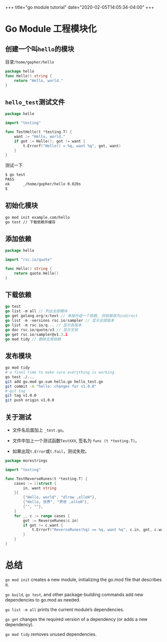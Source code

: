 +++
title="go module tutorial"
date="2020-02-05T14:05:34-04:00"
+++

# Go Module 工程模块化

## 创建一个叫`hello`的模块

目录`/home/gopher/hello`

```go
package hello
func Hello() string {
    return "Hello, world."
}
```

## `hello_test`测试文件

```go
package hello

import "testing"

func TestHello(t *testing.T) {
    want := "Hello, world."
    if got := Hello(); got != want {
        t.Errorf("Hello() = %q, want %q", got, want)
    }
}
```

测试一下
```sh
$ go test
PASS
ok  	_/home/gopher/hello	0.020s
$
```

## 初始化模块

```sh
go mod init example.com/hello
go test // 下载依赖并缓存
```

## 添加依赖

```go
package hello

import "rsc.io/quote"

func Hello() string {
    return quote.Hello()
}
```

## 下载依赖

```go
go test
go list -m all // 列出全部模块
go get golang.org/x/text // 单独升级一个依赖, 将依赖改为indirect
go list -m -versions rsc.io/sampler // 显示全部版本
go list -m rsc.io/q... // 显示各版本
go doc rsc.io/quote/v3 // 显示文档
go get rsc.io/sampler@v1.3.1
go mod tidy // 删除无用依赖
```

## 发布模块

```sh
go mod tidy
# a final time to make sure everything is working.
go test ./... 
git add go.mod go.sum hello.go hello_test.go
git commit -m "hello: changes for v1.0.0"
# git tag
git tag v1.0.0
git push origin v1.0.0
```

## 关于测试

- 文件名后面加上 `_test.go`。

- 文件中加上一个测试函数`TestXXX`, 签名为 `func (t *testing.T)`。 

- 如果出现`t.Error`或`t.Fail`，测试失败。

```go
package morestrings

import "testing"

func TestReverseRunes(t *testing.T) {
	cases := []struct {
		in, want string
	}{
		{"Hello, world", "dlrow ,olleH"},
		{"Hello, 世界", "界世 ,olleH"},
		{"", ""},
	}
	for _, c := range cases {
		got := ReverseRunes(c.in)
		if got != c.want {
			t.Errorf("ReverseRunes(%q) == %q, want %q", c.in, got, c.want)
		}
	}
}
```

# 总结

`go mod init` creates a new module, initializing the go.mod file that describes it.

`go build`, `go test`, and other package-building commands add new dependencies to go.mod as needed.

`go list -m all` prints the current module’s dependencies.

`go get` changes the required version of a dependency (or adds a new dependency).

`go mod tidy` removes unused dependencies.